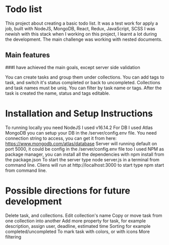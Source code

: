 # Todo list

This project about creating a basic todo list. It was a test work for apply a job, built with NodeJS, MongoDB, React, Redux, JavaScript, SCSS
I was newish with this stack when I working on this project, I learnt a lot during the development. The main challenge was working with nested documents.
## Main features

###I have achieved the main goals, except server side validation

You can create tasks and group them under collections.
You can add tags to task, and switch it's status completed or back to uncompleted.
Collections and task names must be uniq.
You can filter by task name or tags.
After the task is created the name, status and tags editable.

# Installation and Setup Instructions

To running locally you need NodeJS I used v16.14.2
For DB I used Atlas MongoDB you can setup your DB in the /server/config.env file. You need connection string to access, you can get it from here: https://www.mongodb.com/atlas/database
Server will running default on port 5000, it could be config in the /server/config.env file too
I used NPM as package manager, you can install all the dependencies with npm install from the package.json
To start the server type node server.js in a terminal from command line.
Cliens will run at http://localhost:3000 to start type npm start from command line.

# Possible directions for future development

Delete task, and collections.
Edit collection's name
Copy or move task from one collection into another
Add more property for task, for example description, assign user, deadline, estimated time
Sorting for example completed/uncompleted
To mark task with colors, or with icons
More filtering
